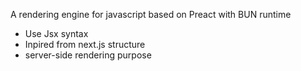 A rendering engine for javascript based on Preact with BUN runtime

- Use Jsx syntax
- Inpired from next.js structure
- server-side rendering purpose

